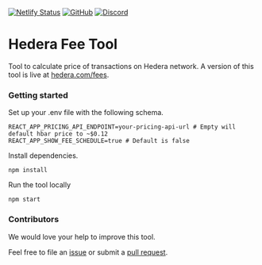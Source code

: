 [![Netlify Status](https://api.netlify.com/api/v1/badges/25a99fc3-8423-499d-a300-c0a2c7be8efa/deploy-status)](https://app.netlify.com/sites/hedera-fee-tool-master/deploys)
[![GitHub](https://img.shields.io/github/license/hashgraph/hedera-fee-tool-js)](LICENSE)
[![Discord](https://img.shields.io/badge/discord-join%20chat-blue.svg)](https://hedera.com/discord)
# Hedera Fee Tool

Tool to calculate price of transactions on Hedera network. A version of this tool is live at
[hedera.com/fees](https://www.hedera.com/fees#estimator).

### Getting started

Set up your .env file with the following schema. 

```
REACT_APP_PRICING_API_ENDPOINT=your-pricing-api-url # Empty will default hbar price to ~$0.12
REACT_APP_SHOW_FEE_SCHEDULE=true # Default is false
```

Install dependencies. 

```
npm install
```

Run the tool locally

```
npm start
```

### Contributors 

We would love your help to improve this tool.

Feel free to file an [issue](/issues) or submit a [pull request](/pulls).
